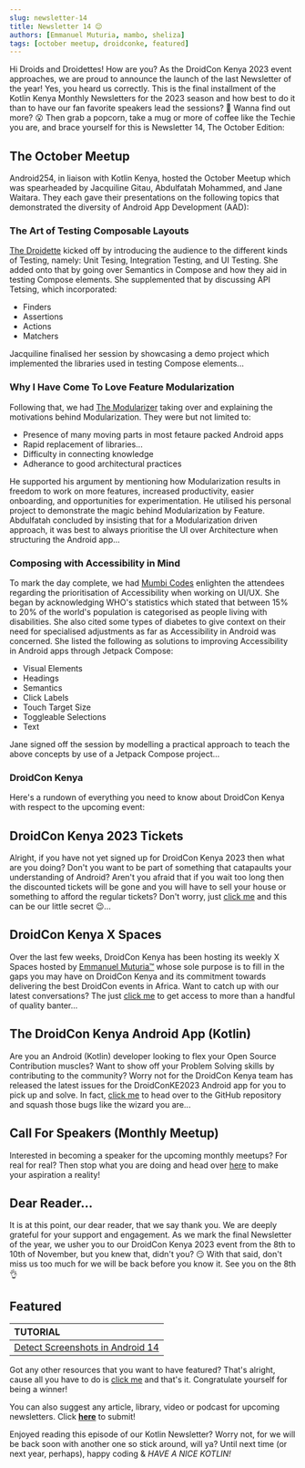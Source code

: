 ```yaml
---
slug: newsletter-14
title: Newsletter 14 😌
authors: [Emmanuel Muturia, mambo, sheliza]
tags: [october meetup, droidconke, featured]
---
```


Hi Droids and Droidettes! How are you? As the DroidCon Kenya 2023 event approaches, we are proud to announce the launch of the last Newsletter of the year! Yes, you heard us correctly. This is the final installment of the Kotlin Kenya Monthly Newsletters for the 2023 season and how best to do it than to have our fan favorite speakers lead the sessions? 🥺 Wanna find out more? 😮 Then grab a popcorn, take a mug or more of coffee like the Techie you are, and brace yourself for this is Newsletter 14, The October Edition:

## The October Meetup
Android254, in liaison with Kotlin Kenya, hosted the October Meetup which was spearheaded by Jacquiline Gitau, Abdulfatah Mohammed, and Jane Waitara. They each gave their presentations on the following topics that demonstrated the diversity of Android App Development (AAD):

### The Art of Testing Composable Layouts
[The Droidette](https://twitter.com/Jacqui_Gitau) kicked off by introducing the audience to the different kinds of Testing, namely: Unit Tesing, Integration Testing, and UI Testing. She added onto that by going over Semantics in Compose and how they aid in testing Compose elements. She supplemented that by discussing API Tetsing, which incorporated:

- Finders
- Assertions
- Actions
- Matchers

Jacquiline finalised her session by showcasing a demo project which implemented the libraries used in testing Compose elements...

### Why I Have Come To Love Feature Modularization
Following that, we had [The Modularizer](https://twitter.com/fatahrez) taking over and explaining the motivations behind Modularization. They were but not limited to:

- Presence of many moving parts in most fetaure packed Android apps
- Rapid replacement of libraries...
- Difficulty in connecting knowledge
- Adherance to good architectural practices

He supported his argument by mentioning how Modularization results in freedom to work on more features, increased productivity, easier onboarding, and opportunities for experimentation. He utilised his personal project to demonstrate the magic behind Modularization by Feature. Abdulfatah concluded by insisting that for a Modularization driven approach, it was best to always prioritise the UI over Architecture when structuring the Android app...

### Composing with Accessibility in Mind
To mark the day complete, we had [Mumbi Codes](https://twitter.com/mumbicodes) enlighten the attendees regarding the prioritisation of Accessibility when working on UI/UX. She began by acknowledging WHO's statistics which stated that between 15% to 20% of the world's population is categorised as people living with disabilities. She also cited some types of diabetes to give context on their need for specialised adjustments as far as Accessibility in Android was concerned. She listed the following as solutions to improving Accessibility in Android apps through Jetpack Compose:

- Visual Elements
- Headings
- Semantics
- Click Labels
- Touch Target Size
- Toggleable Selections
- Text

Jane signed off the session by modelling a practical approach to teach the above concepts by use of a Jetpack Compose project...

### DroidCon Kenya
Here's a rundown of everything you need to know about DroidCon Kenya with respect to the upcoming event:

## DroidCon Kenya 2023 Tickets
Alright, if you have not yet signed up for DroidCon Kenya 2023 then what are you doing? Don't you want to be part of something that catapaults your understanding of Android? Aren't you afraid that if you wait too long then the discounted tickets will be gone and you will have to sell your house or something to afford the regular tickets? Don't worry, just [click me](https://t.co/P50pBnrI92) and this can be our little secret 😉...

## DroidCon Kenya X Spaces
Over the last few weeks, DroidCon Kenya has been hosting its weekly X Spaces hosted by [Emmanuel Muturia™](https://twitter.com/emmanuelmuturia) whose sole purpose is to fill in the gaps you may have on DroidCon Kenya and its commitment towards delivering the best DroidCon events in Africa. Want to catch up with our latest conversations? The just [click me](https://twitter.com/droidconke) to get access to more than a handful of quality banter...

## The DroidCon Kenya Android App (Kotlin) 
Are you an Android (Kotlin) developer looking to flex your Open Source Contribution muscles? Want to show off your Problem Solving skills by contributing to the community? Worry not for the DroidCon Kenya team has released the latest issues for the DroidConKE2023 Android app for you to pick up and solve. In fact, [click me](https://github.com/droidconKE/droidconKeKotlin) to head over to the GitHub repository and squash those bugs like the wizard you are...

## Call For Speakers (Monthly Meetup)
Interested in becoming a speaker for the upcoming monthly meetups? For real for real? Then stop what you are doing and head over [here](https://forms.gle/nM7PoQE2FHbXTzsx9) to make your aspiration a reality!

## Dear Reader...
It is at this point, our dear reader, that we say thank you. We are deeply grateful for your support and engagement. As we mark the final Newsletter of the year, we usher you to our DroidCon Kenya 2023 event from the 8th to 10th of November, but you knew that, didn't you? 😏 With that said, don't miss us too much for we will be back before you know it. See you on the 8th 👌

## Featured 

|TUTORIAL|
|:------|
|[Detect Screenshots in Android 14](https://www.youtube.com/watch?v=TCygnOOd_j0)|

Got any other resources that you want to have featured? That's alright, cause all you have to do is [click me](https://forms.gle/nM7PoQE2FHbXTzsx9) and that's it. Congratulate yourself for being a winner!

You can also suggest any article, library, video or podcast for upcoming newsletters. Click **[here](https://forms.gle/Dqr2pUHwMWzTfcSH7)** to submit!

Enjoyed reading this episode of our Kotlin Newsletter? Worry not, for we will be back soon with another one so stick around, will ya? Until next time (or next year, perhaps), happy coding & *HAVE A NICE KOTLIN!*